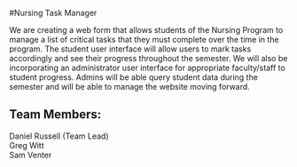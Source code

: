 #Nursing Task Manager

We are creating a web form that allows students of the Nursing Program to manage a list of critical tasks that they must complete over the time in the program. The student user interface will allow users to mark tasks accordingly and see their progress throughout the semester.  We will also be incorporating an administrator user interface for appropriate faculty/staff to student progress.  Admins will be able query student data during the semester and will be able to manage the website moving forward.

## Team Members:
Daniel Russell (Team Lead)  
Greg Witt  
Sam Venter